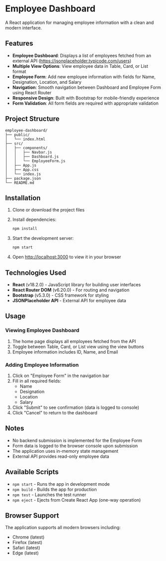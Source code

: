# Employee Dashboard

A React application for managing employee information with a clean and modern interface.

## Features

- **Employee Dashboard**: Displays a list of employees fetched from an external API (https://jsonplaceholder.typicode.com/users)
- **Multiple View Options**: View employee data in Table, Card, or List format
- **Employee Form**: Add new employee information with fields for Name, Designation, Location, and Salary
- **Navigation**: Smooth navigation between Dashboard and Employee Form using React Router
- **Responsive Design**: Built with Bootstrap for mobile-friendly experience
- **Form Validation**: All form fields are required with appropriate validation

## Project Structure

```
employee-dashboard/
├── public/
│   └── index.html
├── src/
│   ├── components/
│   │   ├── Navbar.js
│   │   ├── Dashboard.js
│   │   └── EmployeeForm.js
│   ├── App.js
│   ├── App.css
│   └── index.js
├── package.json
└── README.md
```

## Installation

1. Clone or download the project files

2. Install dependencies:
   ```bash
   npm install
   ```

3. Start the development server:
   ```bash
   npm start
   ```

4. Open [http://localhost:3000](http://localhost:3000) to view it in your browser

## Technologies Used

- **React** (v18.2.0) - JavaScript library for building user interfaces
- **React Router DOM** (v6.20.0) - For routing and navigation
- **Bootstrap** (v5.3.0) - CSS framework for styling
- **JSONPlaceholder API** - External API for employee data

## Usage

### Viewing Employee Dashboard

1. The home page displays all employees fetched from the API
2. Toggle between Table, Card, or List view using the view buttons
3. Employee information includes ID, Name, and Email

### Adding Employee Information

1. Click on "Employee Form" in the navigation bar
2. Fill in all required fields:
   - Name
   - Designation
   - Location
   - Salary
3. Click "Submit" to see confirmation (data is logged to console)
4. Click "Cancel" to return to the dashboard

## Notes

- No backend submission is implemented for the Employee Form
- Form data is logged to the browser console upon submission
- The application uses in-memory state management
- External API provides read-only employee data

## Available Scripts

- `npm start` - Runs the app in development mode
- `npm build` - Builds the app for production
- `npm test` - Launches the test runner
- `npm eject` - Ejects from Create React App (one-way operation)

## Browser Support

The application supports all modern browsers including:
- Chrome (latest)
- Firefox (latest)
- Safari (latest)
- Edge (latest)